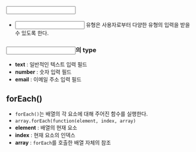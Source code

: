 ## <input>
- <input> 유형은 사용자로부터 다양한 유형의 입력을 받을 수 있도록 한다.
### <input>의 type
- **text** : 일반적인 텍스트 입력 필드
- **number** : 숫자 입력 필드
- **email** : 이메일 주소 입력 필드

## forEach()
- `forEach()`는 배열의 각 요소에 대해 주어진 함수를 실행한다.
- `array.forEach(function(element, index, array)`
- **element** : 배열의 현재 요소
- **index** : 현재 요소의 인덱스
- **array** : `forEach`를 호출한 배열 자체의 참조